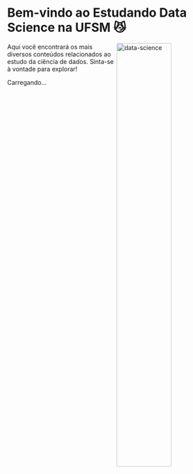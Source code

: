 <h1>Bem-vindo ao Estudando Data Science na UFSM 😼</h1>

<img src="./images/data-science.jpg" align="right" width="50%" alt="data-science"/>

<p align="left">Aqui você encontrará os mais diversos conteúdos relacionados ao estudo da ciência de dados. Sinta-se à vontade para explorar!</p>

<div id="class-listing">Carregando...</div>
